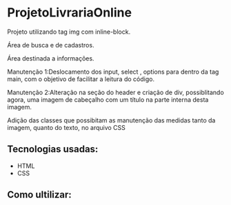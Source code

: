 # ProjetoLivrariaOnline

Projeto utilizando tag img com inline-block.

Área de busca e de cadastros.

Área destinada a informações.

Manutenção 1:Deslocamento dos input, select , options para dentro da tag main, com o objetivo de facilitar a leitura do código.

Manutenção 2:Alteração na seção do header e criação de div, possiblitando agora, uma imagem de cabeçalho com um título na parte interna desta imagem.

Adição das classes que possibitam as manutenção das medidas tanto da imagem, quanto do texto, no arquivo CSS







## Tecnologias usadas:
- HTML
- CSS

## Como ultilizar:
